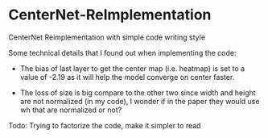 # CenterNet-ReImplementation
CenterNet Reimplementation  with simple code writing style

Some technical details that I found out when implementing the code:

- The bias of last layer to get the center map (i.e. heatmap) is set to a value of -2.19 as it will help the model converge on center faster.

- The loss of size is big compare to the other two since width and height are not normalized (in my code), I wonder if in the paper they would use wh that are normalized or not?

Todo: Trying to factorize the code, make it simpler to read

